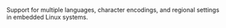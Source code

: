 Support for multiple languages, character encodings, and regional settings in embedded Linux systems.